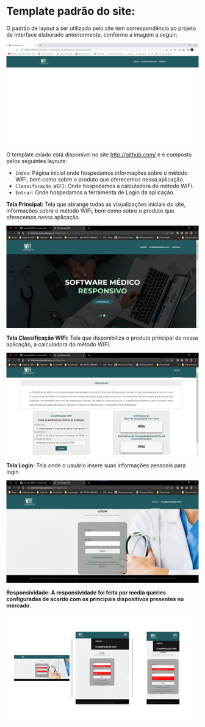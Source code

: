 # Template padrão do site:

O padrão de layout a ser utilizado pelo site tem correspondência ao projeto de Interface elaborado anteriormente, conforme a imagem a seguir:



![SiteScreenshot](img/layout.png)

O template criado está disponível no site http://github.com/ e é composto pelos seguintes layouts:

- `Index`: Página inicial onde hospedamos informações sobre o método WIFi, bem como sobre o produto que oferecemos nessa aplicação.
- `Classificação WIFI`: Onde hospedamos a calculadora do método WIFi.
- `Entrar`: Onde hospedamos a ferramenta de Login da aplicação.

**Tela Principal:**
Tela que abrange todas as visualizações iniciais do site, informações sobre o método WIFi, bem como sobre o produto que oferecemos nessa aplicação.


<img src="https://github.com/ICEI-PUC-Minas-PMV-ADS/pmv-ads-2023-1-e1-proj-web-t1-classificacao-wifi/blob/main/docs/img/Print%20Chrome.jpg"/>


**Tela Classificação WIFi:**
Tela que disponibiliza o produto principal de nossa aplicação, a calculadora do método WIFi.


<img src="https://github.com/ICEI-PUC-Minas-PMV-ADS/pmv-ads-2023-1-e1-proj-web-t1-classificacao-wifi/blob/main/docs/img/Calculadora.jpg"/>

**Tela Login:**
Tela onde o usuário insere suas informações pessoais para login.


<img src="https://github.com/ICEI-PUC-Minas-PMV-ADS/pmv-ads-2023-1-e1-proj-web-t1-classificacao-wifi/blob/main/docs/img/Login.jpg"/>

**Responsividade:
A responsividade foi feita por media queries configuradas de acordo com os principais dispositivos presentes no mercado.**

<img src="https://github.com/ICEI-PUC-Minas-PMV-ADS/pmv-ads-2023-1-e1-proj-web-t1-classificacao-wifi/blob/main/docs/img/Responsividade.jpg"/>
